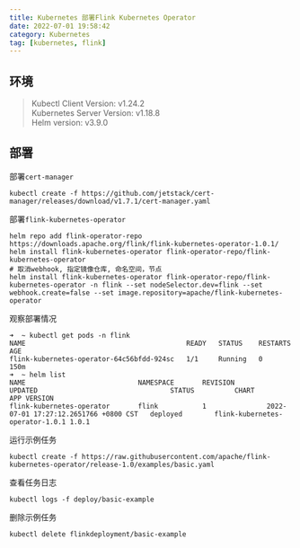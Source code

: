 ```yaml
---
title: Kubernetes 部署Flink Kubernetes Operator
date: 2022-07-01 19:58:42
category: Kubernetes
tag: [kubernetes, flink]
---
```


## 环境

> Kubectl Client Version: v1.24.2  
> Kubernetes Server Version: v1.18.8  
> Helm version: v3.9.0

## 部署
部署`cert-manager`
```shell
kubectl create -f https://github.com/jetstack/cert-manager/releases/download/v1.7.1/cert-manager.yaml
```

部署`flink-kubernetes-operator`
```shell
helm repo add flink-operator-repo https://downloads.apache.org/flink/flink-kubernetes-operator-1.0.1/
helm install flink-kubernetes-operator flink-operator-repo/flink-kubernetes-operator
# 取消webhook, 指定镜像仓库, 命名空间，节点
helm install flink-kubernetes-operator flink-operator-repo/flink-kubernetes-operator -n flink --set nodeSelector.dev=flink --set webhook.create=false --set image.repository=apache/flink-kubernetes-operator
```

观察部署情况
```shell
➜  ~ kubectl get pods -n flink
NAME                                        READY   STATUS    RESTARTS   AGE
flink-kubernetes-operator-64c56bfdd-924sc   1/1     Running   0          150m
➜  ~ helm list
NAME                            NAMESPACE       REVISION        UPDATED                                 STATUS          CHART                           APP VERSION
flink-kubernetes-operator       flink           1               2022-07-01 17:27:12.2651766 +0800 CST   deployed        flink-kubernetes-operator-1.0.1 1.0.1
```

运行示例任务
```shell
kubectl create -f https://raw.githubusercontent.com/apache/flink-kubernetes-operator/release-1.0/examples/basic.yaml
```

查看任务日志
```shell
kubectl logs -f deploy/basic-example
```

删除示例任务
```shell
kubectl delete flinkdeployment/basic-example
```
